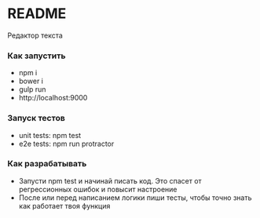 # README #
Редактор текста

### Как запустить ###
* npm i
* bower i
* gulp run
* http://localhost:9000

### Запуск тестов ###
* unit tests: npm test
* e2e tests: npm run protractor

### Как разрабатывать ###
* Запусти npm test и начинай писать код. Это спасет от регрессионных ошибок и повысит настроение
* После или перед написанием логики пиши тесты, чтобы точно знать как работает твоя функция